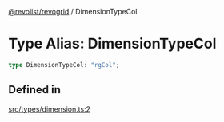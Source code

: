 [@revolist/revogrid](README.md) / DimensionTypeCol

# Type Alias: DimensionTypeCol

```ts
type DimensionTypeCol: "rgCol";
```

## Defined in

[src/types/dimension.ts:2](https://github.com/revolist/revogrid/blob/80825bf77a49d260f052f2584a0efe930c2da0d3/src/types/dimension.ts#L2)
